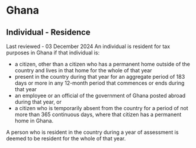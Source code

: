# Ghana
## Individual - Residence
Last reviewed - 03 December 2024
An individual is resident for tax purposes in Ghana if that individual is:
  * a citizen, other than a citizen who has a permanent home outside of the country and lives in that home for the whole of that year
  * present in the country during that year for an aggregate period of 183 days or more in any 12-month period that commences or ends during that year
  * an employee or an official of the government of Ghana posted abroad during that year, or
  * a citizen who is temporarily absent from the country for a period of not more than 365 continuous days, where that citizen has a permanent home in Ghana.


A person who is resident in the country during a year of assessment is deemed to be resident for the whole of that year.
